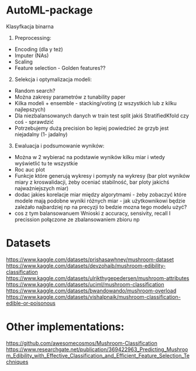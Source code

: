 # AutoML-package

Klasyfkacja binarna

1. Preprocessing:
- Encoding (dla y też)
- Imputer (NAs)
- Scaling
- Feature selection - Golden features??

2. Selekcja i optymalizacja modeli:
- Random search?
- Można zakresy parametrów z tunability paper
- Kilka modeli + ensemble - stacking/voting (z wszystkich lub z kilku najlepszych)
- Dla niezbalansowanych danych w train test split jakiś StratifiedKfold czy coś - sprawdzić
- Potrzebujemy dużą precision bo lepiej powiedzieć że grzyb jest niejadalny (1- jadalny)

3. Ewaluacja i podsumowanie wyników:
- Można w 2 wybierać na podstawie wyników kilku miar i wtedy wyświetlić tu te wszystkie
- Roc auc plot 
- Funkcje które generują wykresy i pomysły na wykresy (bar plot wyników miary z kroswalidacji, żeby oceniać stabilność, bar ploty jakichś najważniejszych miar)
- dodac jakies korelacje miar między algorytmami - żeby zobaczyć które modele mają podobne wyniki różnych miar - jak użytkownikowi będzie zależało najbardziej np na precyzji to bedzie mozna tego modelu użyć?
- cos z tym balansowanuem
Wnioski z accuracy, sensivity, recall I precission połączone ze zbalansowaniem zbioru np

# Datasets
https://www.kaggle.com/datasets/prishasawhney/mushroom-dataset
https://www.kaggle.com/datasets/devzohaib/mushroom-edibility-classification
https://www.kaggle.com/datasets/ulrikthygepedersen/mushroom-attributes
https://www.kaggle.com/datasets/uciml/mushroom-classification
https://www.kaggle.com/datasets/bwandowando/mushroom-overload
https://www.kaggle.com/datasets/vishalpnaik/mushroom-classification-edible-or-poisonous

# Other implementations:
https://github.com/awesomecosmos/Mushroom-Classification
https://www.researchgate.net/publication/369422963_Predicting_Mushroom_Edibility_with_Effective_Classification_and_Efficient_Feature_Selection_Techniques
